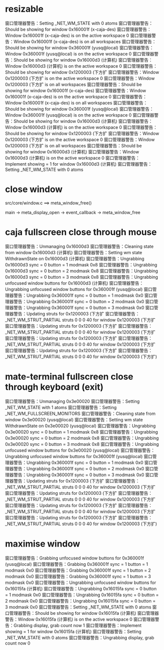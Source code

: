 # resizable
窗口管理器警告：Setting _NET_WM_STATE with 0 atoms
窗口管理器警告：Should be showing for window 0x160001f (x-caja-des)
窗口管理器警告：Window 0x160001f (x-caja-des) is on the active workspace 0
窗口管理器警告：Window 0x160001f (x-caja-des) is on all workspaces
窗口管理器警告：Should be showing for window 0x360001f (yusq@local)
窗口管理器警告：Window 0x360001f (yusq@local) is on the active workspace 0
窗口管理器警告：Should be showing for window 0x16000d3 (计算机)
窗口管理器警告：Window 0x16000d3 (计算机) is on the active workspace 0
窗口管理器警告：Should be showing for window 0x1200003 (下方扩
窗口管理器警告：Window 0x1200003 (下方扩 is on the active workspace 0
窗口管理器警告：Window 0x1200003 (下方扩 is on all workspaces
窗口管理器警告：Should be showing for window 0x160001f (x-caja-des)
窗口管理器警告：Window 0x160001f (x-caja-des) is on the active workspace 0
窗口管理器警告：Window 0x160001f (x-caja-des) is on all workspaces
窗口管理器警告：Should be showing for window 0x360001f (yusq@local)
窗口管理器警告：Window 0x360001f (yusq@local) is on the active workspace 0
窗口管理器警告：Should be showing for window 0x16000d3 (计算机)
窗口管理器警告：Window 0x16000d3 (计算机) is on the active workspace 0
窗口管理器警告：Should be showing for window 0x1200003 (下方扩
窗口管理器警告：Window 0x1200003 (下方扩 is on the active workspace 0
窗口管理器警告：Window 0x1200003 (下方扩 is on all workspaces
窗口管理器警告：Should be showing for window 0x16000d3 (计算机)
窗口管理器警告：Window 0x16000d3 (计算机) is on the active workspace 0
窗口管理器警告：Implement showing = 1 for window 0x16000d3 (计算机)
窗口管理器警告：Setting _NET_WM_STATE with 0 atoms


# close window 
src/core/window.c ==> meta_window_free()

main -> meta_display_open -> event_callback -> meta_window_free

# caja fullscreen close through mouse
窗口管理器警告：Unmanaging 0x16000d3
窗口管理器警告：Cleaning state from window 0x16000d3 (计算机)
窗口管理器警告：Setting wm state WithdrawnState on 0x16000d3 (计算机)
窗口管理器警告：Ungrabbing 0x16000d3 sync = 0 button = 1 modmask 0x8
窗口管理器警告：Ungrabbing 0x16000d3 sync = 0 button = 2 modmask 0x8
窗口管理器警告：Ungrabbing 0x16000d3 sync = 0 button = 3 modmask 0x8
窗口管理器警告：Ungrabbing unfocused window buttons for 0x16000d3 (计算机)
窗口管理器警告：Ungrabbing unfocused window buttons for 0x360001f (yusq@local)
窗口管理器警告：Ungrabbing 0x360001f sync = 0 button = 1 modmask 0x0
窗口管理器警告：Ungrabbing 0x360001f sync = 0 button = 2 modmask 0x0
窗口管理器警告：Ungrabbing 0x360001f sync = 0 button = 3 modmask 0x0
窗口管理器警告：Updating struts for 0x1200003 (下方扩
窗口管理器警告：_NET_WM_STRUT_PARTIAL struts 0 0 0 40 for window 0x1200003 (下方扩
窗口管理器警告：Updating struts for 0x1200003 (下方扩
窗口管理器警告：_NET_WM_STRUT_PARTIAL struts 0 0 0 40 for window 0x1200003 (下方扩
窗口管理器警告：Updating struts for 0x1200003 (下方扩
窗口管理器警告：_NET_WM_STRUT_PARTIAL struts 0 0 0 40 for window 0x1200003 (下方扩
窗口管理器警告：Updating struts for 0x1200003 (下方扩
窗口管理器警告：_NET_WM_STRUT_PARTIAL struts 0 0 0 40 for window 0x1200003 (下方扩)

# mate-terminal fullscreen close through keyboard (exit)
窗口管理器警告：Unmanaging 0x3e00020
窗口管理器警告：Setting _NET_WM_STATE with 1 atoms
窗口管理器警告：Setting _NET_WM_FULLSCREEN_MONITORS
窗口管理器警告：Cleaning state from window 0x3e00020 (yusq@local)
窗口管理器警告：Setting wm state WithdrawnState on 0x3e00020 (yusq@local)
窗口管理器警告：Ungrabbing 0x3e00020 sync = 0 button = 1 modmask 0x8
窗口管理器警告：Ungrabbing 0x3e00020 sync = 0 button = 2 modmask 0x8
窗口管理器警告：Ungrabbing 0x3e00020 sync = 0 button = 3 modmask 0x8
窗口管理器警告：Ungrabbing unfocused window buttons for 0x3e00020 (yusq@local)
窗口管理器警告：Ungrabbing unfocused window buttons for 0x360001f (yusq@local)
窗口管理器警告：Ungrabbing 0x360001f sync = 0 button = 1 modmask 0x0
窗口管理器警告：Ungrabbing 0x360001f sync = 0 button = 2 modmask 0x0
窗口管理器警告：Ungrabbing 0x360001f sync = 0 button = 3 modmask 0x0
窗口管理器警告：Updating struts for 0x1200003 (下方扩
窗口管理器警告：_NET_WM_STRUT_PARTIAL struts 0 0 0 40 for window 0x1200003 (下方扩
窗口管理器警告：Updating struts for 0x1200003 (下方扩
窗口管理器警告：_NET_WM_STRUT_PARTIAL struts 0 0 0 40 for window 0x1200003 (下方扩
窗口管理器警告：Updating struts for 0x1200003 (下方扩
窗口管理器警告：_NET_WM_STRUT_PARTIAL struts 0 0 0 40 for window 0x1200003 (下方扩
窗口管理器警告：Updating struts for 0x1200003 (下方扩
窗口管理器警告：_NET_WM_STRUT_PARTIAL struts 0 0 0 40 for window 0x1200003 (下方扩)

# maximise window
窗口管理器警告：Grabbing unfocused window buttons for 0x360001f (yusq@local)
窗口管理器警告：Grabbing 0x360001f sync = 1 button = 1 modmask 0x0
窗口管理器警告：Grabbing 0x360001f sync = 1 button = 2 modmask 0x0
窗口管理器警告：Grabbing 0x360001f sync = 1 button = 3 modmask 0x0
窗口管理器警告：Ungrabbing unfocused window buttons for 0x16015fa (计算机)
窗口管理器警告：Ungrabbing 0x16015fa sync = 0 button = 1 modmask 0x0
窗口管理器警告：Ungrabbing 0x16015fa sync = 0 button = 2 modmask 0x0
窗口管理器警告：Ungrabbing 0x16015fa sync = 0 button = 3 modmask 0x0
窗口管理器警告：Setting _NET_WM_STATE with 0 atoms
窗口管理器警告：Should be showing for window 0x16015fa (计算机)
窗口管理器警告：Window 0x16015fa (计算机) is on the active workspace 0
窗口管理器警告：Grabbing display, grab count now 1
窗口管理器警告：Implement showing = 1 for window 0x16015fa (计算机)
窗口管理器警告：Setting _NET_WM_STATE with 0 atoms
窗口管理器警告：Ungrabbing display, grab count now 0


